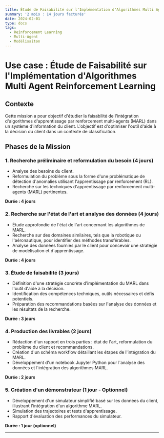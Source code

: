 ```yaml
---
title: Étude de Faisabilité sur l'Implémentation d'Algorithmes Multi Agent Reinforcement Learning
summary: '2 mois : 14 jours facturés'
date: 2024-02-01
type: docs
tags:
  - Reinforcement Learning
  - Multi-Agent
  - Modélisaiton
---
```

# Use case : Étude de Faisabilité sur l'Implémentation d'Algorithmes Multi Agent Reinforcement Learning

## Contexte
Cette mission a pour objectif d'étudier la faisabilité de l'intégration d'algorithmes d'apprentissage par renforcement multi-agents (MARL) dans un système d'information du client. L'objectif est d'optimiser l'outil d'aide à la décision du client dans un contexte de classification.

## Phases de la Mission

### 1. Recherche préliminaire et reformulation du besoin (4 jours)
- Analyse des besoins du client.
- Reformulation du problème sous la forme d'une problématique de détection d'anomalies utilisant l'apprentissage par renforcement (RL).
- Recherche sur les techniques d'apprentissage par renforcement multi-agents (MARL) pertinentes.

**Durée : 4 jours**

### 2. Recherche sur l'état de l'art et analyse des données (4 jours)
- Étude approfondie de l'état de l'art concernant les algorithmes de MARL.
- Recherche sur des domaines similaires, tels que la robotique ou l'aéronautique, pour identifier des méthodes transférables.
- Analyse des données fournies par le client pour concevoir une stratégie de modélisation et d'apprentissage.

**Durée : 4 jours**

### 3. Étude de faisabilité (3 jours)
- Définition d'une stratégie concrète d'implémentation du MARL dans l'outil d'aide à la décision.
- Identification des compétences techniques, outils nécessaires et défis potentiels.
- Préparation des recommandations basées sur l'analyse des données et les résultats de la recherche.

**Durée : 3 jours**

### 4. Production des livrables (2 jours)
- Rédaction d'un rapport en trois parties : état de l'art, reformulation du problème du client et recommandations.
- Création d'un schéma workflow détaillant les étapes de l'intégration du MARL.
- Développement d'un notebook Jupyter Python pour l'analyse des données et l'intégration des algorithmes MARL.

**Durée : 2 jours**

### 5. Création d'un démonstrateur (1 jour - Optionnel)
- Développement d'un simulateur simplifié basé sur les données du client, illustrant l'intégration d'un algorithme MARL.
- Simulation des trajectoires et tests d'apprentissage.
- Rapport d'évaluation des performances du simulateur.

**Durée : 1 jour (optionnel)**

---



